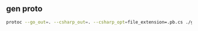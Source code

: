 ## gen proto

```sh
protoc --go_out=. --csharp_out=. --csharp_opt=file_extension=.pb.cs ./game/niuniu/*.proto
```
